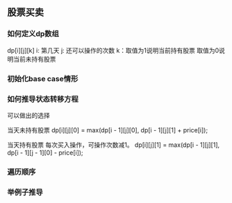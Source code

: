 ## 股票买卖

### 如何定义dp数组
dp[i][j][k] 
i: 第几天
j: 还可以操作的次数
k：取值为1说明当前持有股票   取值为0说明当前未持有股票

### 初始化base case情形


### 如何推导状态转移方程
可以做出的选择

当天未持有股票
dp[i][j][0] = max(dp[i - 1][j][0], dp[i - 1][j][1] + price[i]);

当天持有股票    每次买入操作，可操作次数减1。
dp[i][j][1] = max(dp[i - 1][j][1], dp[i - 1][j - 1][0] - price[i]);


### 遍历顺序


### 举例子推导